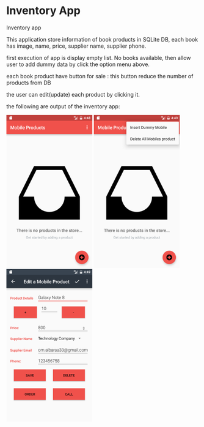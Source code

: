 # Inventory App
Inventory app

This application store information of book products in SQLite DB, each book has image, name, price, supplier name, supplier phone.

first execution of app is display empty list. No books available, then allow user to add dummy data by click the option menu above.

each book product have button for sale : this button reduce the number of products from DB

the user can edit(update) each product by clicking it.

the following are output of the inventory app:

<img src="https://github.com/khadijah111/InventoryAppStageTwo/blob/master/app/src/main/res/drawable-hdpi/Screenshot_1.png" height="400" width="auto" alt="screenshot">     <img src="https://github.com/khadijah111/InventoryAppStageTwo/blob/master/app/src/main/res/drawable-hdpi/Screenshot_2.png" height="400" width="auto" alt="screenshot">    <img src="https://github.com/khadijah111/InventoryAppStageTwo/blob/master/app/src/main/res/drawable-hdpi/Screenshot_3.png" height="400" width="auto" alt="screenshot">
